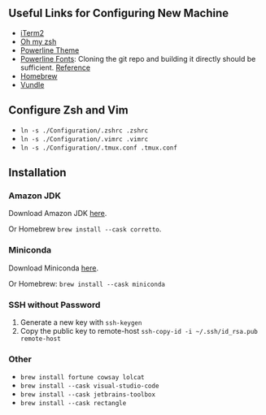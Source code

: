 ## Useful Links for Configuring New Machine
* [iTerm2](https://www.iterm2.com/)
* [Oh my zsh](https://github.com/robbyrussell/oh-my-zsh)
* [Powerline Theme](https://github.com/Powerlevel9k/powerlevel9k/wiki/Install-Instructions#option-2-install-for-oh-my-zsh)
* [Powerline Fonts](https://github.com/powerline/fonts): Cloning the git repo and building it directly should be sufficient. [Reference](https://github.com/powerline/fonts#quick-installation)
* [Homebrew](http://brew.sh/)
* [Vundle](https://github.com/VundleVim/Vundle.vim)

## Configure Zsh and Vim
* `ln -s ./Configuration/.zshrc .zshrc`
* `ln -s ./Configuration/.vimrc .vimrc`
* `ln -s ./Configuration/.tmux.conf .tmux.conf`

## Installation

### Amazon JDK
Download Amazon JDK [here](https://docs.aws.amazon.com/corretto/latest/corretto-8-ug/downloads-list.html).

Or Homebrew `brew install --cask corretto`.

### Miniconda
Download Miniconda [here](https://docs.conda.io/en/main/miniconda.html#installing).

Or Homebrew: `brew install --cask miniconda`

### SSH without Password
1. Generate a new key with `ssh-keygen`
1. Copy the public key to remote-host `ssh-copy-id -i ~/.ssh/id_rsa.pub remote-host`

### Other
* `brew install fortune cowsay lolcat`
* `brew install --cask visual-studio-code`
* `brew install --cask jetbrains-toolbox`
* `brew install --cask rectangle`
